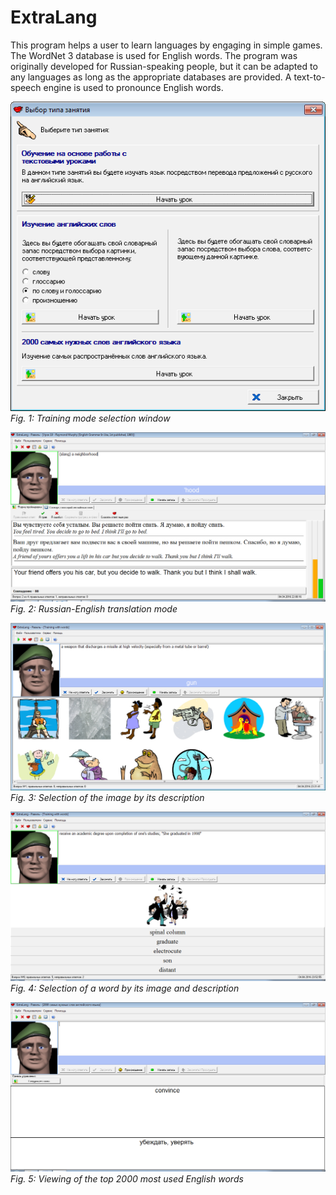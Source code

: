 # ExtraLang
This program helps a user to learn languages by engaging in simple games. The WordNet 3 database is used for English words. The program was originally developed for Russian-speaking people, but it can be adapted to any languages as long as the appropriate databases are provided. A text-to-speech engine is used to pronounce English words.

![Screenshot1](Screenshots/screenshot1.png)  
*Fig. 1: Training mode selection window*

![Screenshot2](Screenshots/screenshot2.png)  
*Fig. 2: Russian-English translation mode*

![Screenshot3](Screenshots/screenshot3.png)  
*Fig. 3: Selection of the image by its description*

![Screenshot4](Screenshots/screenshot4.png)  
*Fig. 4: Selection of a word by its image and description*

![Screenshot5](Screenshots/screenshot5.png)  
*Fig. 5: Viewing of the top 2000 most used English words*
